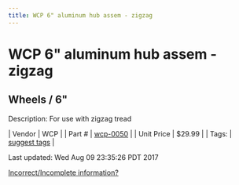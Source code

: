 ```yaml
---
title: WCP 6" aluminum hub assem - zigzag
---
```


# WCP 6" aluminum hub assem - zigzag
## Wheels / 6"
Description: 	For use with zigzag tread 

| Vendor | WCP | 
| Part # | [wcp-0050](http://www.wcproducts.net/pneumatic-wheels) | 
| Unit Price | $29.99 | 
| Tags: | [suggest tags](https://docs.google.com/forms/d/e/1FAIpQLSeWyY8v3RgOty-MyWmh9U0iivNYN_molChYyS-0U-o-kOAv_g/viewform) | 

Last updated: Wed Aug 09 23:35:26 PDT 2017

 [Incorrect/Incomplete information?](https://docs.google.com/forms/d/e/1FAIpQLSeWyY8v3RgOty-MyWmh9U0iivNYN_molChYyS-0U-o-kOAv_g/viewform)